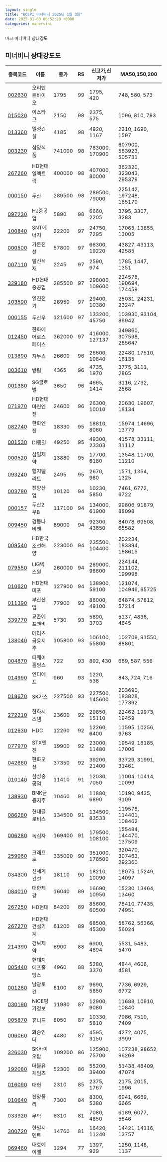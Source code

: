 ```yaml
---
layout: single
title: "KOSPI 미너비니 2025년 1월 3일"
date: 2025-01-03 06:52:20 +0900
categories: minervini
---
```

마크 미니버니 상대강도

## 미너비니 상대강도도

|종목코드|이름|종가|RS|신고가,신저가|MA50,150,200|
|------|---|---|--|---------|------------|
|[002630](https://finance.daum.net/quotes/A002630)|오리엔트바이오|1795|99|1795, 420|748, 580, 573|
|[015020](https://finance.daum.net/quotes/A015020)|이스타코|2150|98|2375, 575|1096, 810, 793|
|[013360](https://finance.daum.net/quotes/A013360)|일성건설|4185|98|4920, 1167|2310, 1690, 1597|
|[003230](https://finance.daum.net/quotes/A003230)|삼양식품|741000|98|783000, 170900|607900, 583923, 505731|
|[267260](https://finance.daum.net/quotes/A267260)|HD현대일렉트릭|400000|98|407000, 80000|362320, 323043, 295379|
|[000150](https://finance.daum.net/quotes/A000150)|두산|289500|98|289500, 79000|225142, 197248, 185170|
|[097230](https://finance.daum.net/quotes/A097230)|HJ중공업|5890|98|6660, 2205|3795, 3307, 3283|
|[100840](https://finance.daum.net/quotes/A100840)|SNT에너지|22200|97|24750, 7295|17065, 13855, 13005|
|[000500](https://finance.daum.net/quotes/A000500)|가온전선|57800|97|66300, 19220|43827, 43113, 42585|
|[007110](https://finance.daum.net/quotes/A007110)|일신석재|2245|97|2590, 974|1785, 1447, 1351|
|[329180](https://finance.daum.net/quotes/A329180)|HD현대중공업|285500|97|298000, 109600|224578, 190694, 174459|
|[103590](https://finance.daum.net/quotes/A103590)|일진전기|28950|97|29400, 10380|25031, 24231, 23247|
|[000155](https://finance.daum.net/quotes/A000155)|두산우|121600|97|133200, 45750|103930, 93104, 86942|
|[012450](https://finance.daum.net/quotes/A012450)|한화에어로스페이스|362000|97|416000, 127137|349860, 307598, 285647|
|[013890](https://finance.daum.net/quotes/A013890)|지누스|26600|96|26600, 10840|22480, 17510, 16135|
|[003610](https://finance.daum.net/quotes/A003610)|방림|4365|96|4735, 1970|3775, 3111, 2865|
|[001380](https://finance.daum.net/quotes/A001380)|SG글로벌|3650|96|4665, 1414|3116, 2732, 2568|
|[071970](https://finance.daum.net/quotes/A071970)|HD현대마린엔진|24600|96|26300, 10010|20630, 19607, 18134|
|[082740](https://finance.daum.net/quotes/A082740)|한화엔진|18330|95|18810, 8060|15974, 14696, 13779|
|[001530](https://finance.daum.net/quotes/A001530)|DI동일|49250|95|49300, 23303|41578, 33111, 31112|
|[000520](https://finance.daum.net/quotes/A000520)|삼일제약|13880|95|17700, 6180|13548, 11700, 11210|
|[093240](https://finance.daum.net/quotes/A093240)|형지엘리트|2495|95|2670, 980|1571, 1354, 1325|
|[003780](https://finance.daum.net/quotes/A003780)|진양산업|10120|94|10230, 5850|7461, 6772, 6722|
|[000157](https://finance.daum.net/quotes/A000157)|두산2우B|117100|94|134000, 61900|99806, 91879, 88098|
|[009450](https://finance.daum.net/quotes/A009450)|경동나비엔|89000|94|92300, 43650|84078, 69508, 65582|
|[009540](https://finance.daum.net/quotes/A009540)|HD한국조선해양|223000|94|235500, 104400|202234, 183394, 168615|
|[079550](https://finance.daum.net/quotes/A079550)|LIG넥스원|260000|94|269000, 98600|224144, 211102, 199998|
|[010620](https://finance.daum.net/quotes/A010620)|HD현대미포|127900|94|138900, 59100|121074, 104946, 95725|
|[011390](https://finance.daum.net/quotes/A011390)|부산산업|77900|93|88000, 49100|64874, 57812, 57214|
|[339770](https://finance.daum.net/quotes/A339770)|교촌에프앤비|5730|93|5890, 3703|5137, 4836, 4645|
|[138040](https://finance.daum.net/quotes/A138040)|메리츠금융지주|105800|93|106100, 55800|102708, 91550, 88801|
|[004870](https://finance.daum.net/quotes/A004870)|티웨이홀딩스|722|93|892, 430|689, 587, 556|
|[014990](https://finance.daum.net/quotes/A014990)|인디에프|960|93|1220, 538|843, 724, 716|
|[018670](https://finance.daum.net/quotes/A018670)|SK가스|227500|93|227500, 145600|203690, 183828, 177392|
|[272210](https://finance.daum.net/quotes/A272210)|한화시스템|23600|92|29850, 15110|22462, 19973, 19459|
|[012630](https://finance.daum.net/quotes/A012630)|HDC|12260|92|12260, 6400|11595, 10256, 9763|
|[077970](https://finance.daum.net/quotes/A077970)|STX엔진|19900|92|23000, 11480|19549, 18185, 17006|
|[042660](https://finance.daum.net/quotes/A042660)|한화오션|37350|92|39200, 21400|33729, 31991, 31461|
|[010140](https://finance.daum.net/quotes/A010140)|삼성중공업|11410|91|12030, 7050|11004, 10414, 10099|
|[138930](https://finance.daum.net/quotes/A138930)|BNK금융지주|10460|91|11880, 6890|10190, 9435, 9109|
|[086280](https://finance.daum.net/quotes/A086280)|현대글로비스|134500|91|134500, 83533|119578, 114401, 108462|
|[006280](https://finance.daum.net/quotes/A006280)|녹십자|169400|91|179500, 108100|155484, 144470, 137509|
|[259960](https://finance.daum.net/quotes/A259960)|크래프톤|335000|90|351000, 178500|320470, 307463, 292360|
|[034300](https://finance.daum.net/quotes/A034300)|신세계건설|18110|90|18210, 10090|18075, 15249, 14097|
|[084010](https://finance.daum.net/quotes/A084010)|대한제강|16040|89|16690, 10950|15230, 13464, 13460|
|[267250](https://finance.daum.net/quotes/A267250)|HD현대|84200|89|85600, 60500|78410, 77435, 74951|
|[267270](https://finance.daum.net/quotes/A267270)|HD현대건설기계|61200|89|68500, 45300|58762, 56366, 56024|
|[214390](https://finance.daum.net/quotes/A214390)|경보제약|6900|88|6900, 4894|5531, 5483, 5470|
|[005440](https://finance.daum.net/quotes/A005440)|현대지에프홀딩스|4960|88|5280, 3370|4844, 4606, 4581|
|[001260](https://finance.daum.net/quotes/A001260)|남광토건|8100|87|9690, 5850|7736, 6929, 6772|
|[030190](https://finance.daum.net/quotes/A030190)|NICE평가정보|11980|87|12900, 9080|11688, 10910, 10840|
|[005870](https://finance.daum.net/quotes/A005870)|휴니드|8050|87|10330, 5810|7986, 7510, 7409|
|[006060](https://finance.daum.net/quotes/A006060)|화승인더|4480|87|4595, 3150|4272, 4075, 3999|
|[326030](https://finance.daum.net/quotes/A326030)|SK바이오팜|109200|86|125900, 75700|107238, 98652, 96268|
|[192080](https://finance.daum.net/quotes/A192080)|더블유게임즈|52300|86|55200, 39400|51438, 48409, 47074|
|[016090](https://finance.daum.net/quotes/A016090)|대현|2310|85|2375, 1767|2175, 2015, 1996|
|[010640](https://finance.daum.net/quotes/A010640)|진양폴리|7300|84|8300, 5380|6941, 6669, 6665|
|[033920](https://finance.daum.net/quotes/A033920)|무학|6310|81|7080, 4850|6189, 6077, 5846|
|[300720](https://finance.daum.net/quotes/A300720)|한일시멘트|14760|81|16420, 11240|14421, 14116, 13757|
|[069460](https://finance.daum.net/quotes/A069460)|대호에이엘|1294|77|1397, 929|1250, 1148, 1137|


